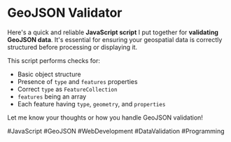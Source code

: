 # GeoJSON Validator

Here's a quick and reliable **JavaScript script** I put together for **validating GeoJSON data**. It's essential for ensuring your geospatial data is correctly structured before processing or displaying it.

This script performs checks for:
* Basic object structure
* Presence of `type` and `features` properties
* Correct `type` as `FeatureCollection`
* `features` being an array
* Each feature having `type`, `geometry`, and `properties`

Let me know your thoughts or how you handle GeoJSON validation!

#JavaScript #GeoJSON #WebDevelopment #DataValidation #Programming

